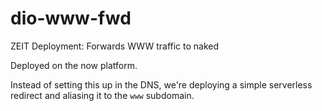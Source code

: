 # dio-www-fwd
ZEIT Deployment: Forwards WWW traffic to naked

Deployed on the now platform.

Instead of setting this up in the DNS, we're deploying a simple serverless redirect and aliasing it to the `www` subdomain.
